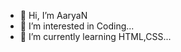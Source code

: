 - 👋 Hi, I’m AaryaN 
- 👀 I’m interested in Coding...
- 🌱 I’m currently learning HTML,CSS...
<!---
teckyaaryan/teckyaaryan is a ✨ special ✨ repository because its `README.md` (this file) appears on your GitHub profile.
You can click the Preview link to take a look at your changes.
--->
